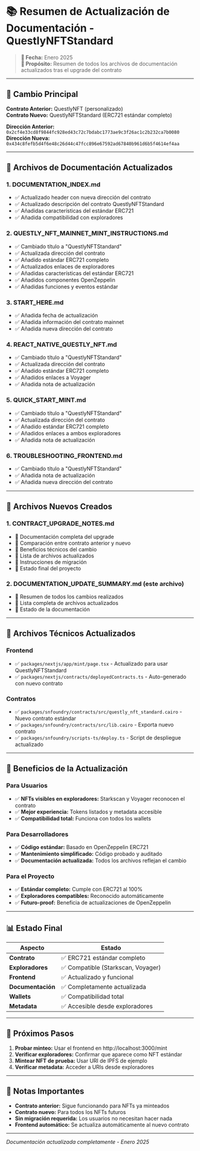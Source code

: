 # 📚 Resumen de Actualización de Documentación - QuestlyNFTStandard

> **📅 Fecha:** Enero 2025  
> **🎯 Propósito:** Resumen de todos los archivos de documentación actualizados tras el upgrade del contrato

---

## 🔄 Cambio Principal

**Contrato Anterior:** QuestlyNFT (personalizado)  
**Contrato Nuevo:** QuestlyNFTStandard (ERC721 estándar completo)

**Dirección Anterior:** `0x2cf4e33cd8f9844fc928ed43c72c7bdabc1773ae9c3f26ac1c2b232ca7b0080`  
**Dirección Nueva:** `0x434c8fefb5d4f6e48c26d44c47fcc896e67592ad67840b961d6b5f4614ef4aa`

---

## 📁 Archivos de Documentación Actualizados

### 1. **DOCUMENTATION_INDEX.md**
- ✅ Actualizado header con nueva dirección del contrato
- ✅ Actualizado descripción del contrato QuestlyNFTStandard
- ✅ Añadidas características del estándar ERC721
- ✅ Añadida compatibilidad con exploradores

### 2. **QUESTLY_NFT_MAINNET_MINT_INSTRUCTIONS.md**
- ✅ Cambiado título a "QuestlyNFTStandard"
- ✅ Actualizada dirección del contrato
- ✅ Añadido estándar ERC721 completo
- ✅ Actualizados enlaces de exploradores
- ✅ Añadidas características del estándar ERC721
- ✅ Añadidos componentes OpenZeppelin
- ✅ Añadidas funciones y eventos estándar

### 3. **START_HERE.md**
- ✅ Añadida fecha de actualización
- ✅ Añadida información del contrato mainnet
- ✅ Añadida nueva dirección del contrato

### 4. **REACT_NATIVE_QUESTLY_NFT.md**
- ✅ Cambiado título a "QuestlyNFTStandard"
- ✅ Actualizada dirección del contrato
- ✅ Añadido estándar ERC721 completo
- ✅ Añadidos enlaces a Voyager
- ✅ Añadida nota de actualización

### 5. **QUICK_START_MINT.md**
- ✅ Cambiado título a "QuestlyNFTStandard"
- ✅ Actualizada dirección del contrato
- ✅ Añadido estándar ERC721 completo
- ✅ Añadidos enlaces a ambos exploradores
- ✅ Añadida nota de actualización

### 6. **TROUBLESHOOTING_FRONTEND.md**
- ✅ Cambiado título a "QuestlyNFTStandard"
- ✅ Añadida nota de actualización
- ✅ Añadida nueva dirección del contrato

---

## 📄 Archivos Nuevos Creados

### 1. **CONTRACT_UPGRADE_NOTES.md**
- 📄 Documentación completa del upgrade
- 📄 Comparación entre contrato anterior y nuevo
- 📄 Beneficios técnicos del cambio
- 📄 Lista de archivos actualizados
- 📄 Instrucciones de migración
- 📄 Estado final del proyecto

### 2. **DOCUMENTATION_UPDATE_SUMMARY.md** (este archivo)
- 📄 Resumen de todos los cambios realizados
- 📄 Lista completa de archivos actualizados
- 📄 Estado de la documentación

---

## 🔧 Archivos Técnicos Actualizados

### Frontend
- ✅ `packages/nextjs/app/mint/page.tsx` - Actualizado para usar QuestlyNFTStandard
- ✅ `packages/nextjs/contracts/deployedContracts.ts` - Auto-generado con nuevo contrato

### Contratos
- ✅ `packages/snfoundry/contracts/src/questly_nft_standard.cairo` - Nuevo contrato estándar
- ✅ `packages/snfoundry/contracts/src/lib.cairo` - Exporta nuevo contrato
- ✅ `packages/snfoundry/scripts-ts/deploy.ts` - Script de despliegue actualizado

---

## 🎯 Beneficios de la Actualización

### Para Usuarios
- ✅ **NFTs visibles en exploradores:** Starkscan y Voyager reconocen el contrato
- ✅ **Mejor experiencia:** Tokens listados y metadata accesible
- ✅ **Compatibilidad total:** Funciona con todos los wallets

### Para Desarrolladores
- ✅ **Código estándar:** Basado en OpenZeppelin ERC721
- ✅ **Mantenimiento simplificado:** Código probado y auditado
- ✅ **Documentación actualizada:** Todos los archivos reflejan el cambio

### Para el Proyecto
- ✅ **Estándar completo:** Cumple con ERC721 al 100%
- ✅ **Exploradores compatibles:** Reconocido automáticamente
- ✅ **Futuro-proof:** Beneficia de actualizaciones de OpenZeppelin

---

## 📊 Estado Final

| Aspecto | Estado |
|---------|--------|
| **Contrato** | ✅ ERC721 estándar completo |
| **Exploradores** | ✅ Compatible (Starkscan, Voyager) |
| **Frontend** | ✅ Actualizado y funcional |
| **Documentación** | ✅ Completamente actualizada |
| **Wallets** | ✅ Compatibilidad total |
| **Metadata** | ✅ Accesible desde exploradores |

---

## 🚀 Próximos Pasos

1. **Probar minteo:** Usar el frontend en http://localhost:3000/mint
2. **Verificar exploradores:** Confirmar que aparece como NFT estándar
3. **Mintear NFT de prueba:** Usar URI de IPFS de ejemplo
4. **Verificar metadata:** Acceder a URIs desde exploradores

---

## 📝 Notas Importantes

- **Contrato anterior:** Sigue funcionando para NFTs ya minteados
- **Contrato nuevo:** Para todos los NFTs futuros
- **Sin migración requerida:** Los usuarios no necesitan hacer nada
- **Frontend automático:** Se actualiza automáticamente al nuevo contrato

---

*Documentación actualizada completamente - Enero 2025*
